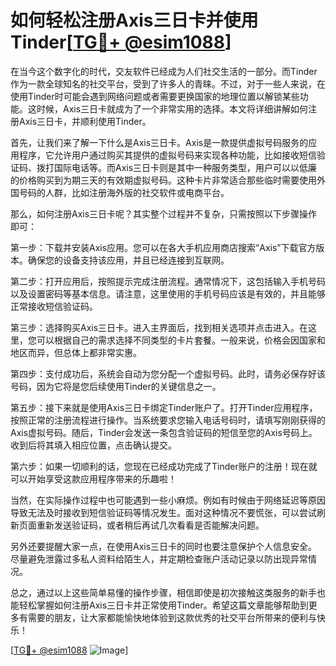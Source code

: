 # 如何轻松注册Axis三日卡并使用Tinder[[TG💪+ @esim1088](https://t.me/s/esim1088)]

在当今这个数字化的时代，交友软件已经成为人们社交生活的一部分。而Tinder作为一款全球知名的社交平台，受到了许多人的青睐。不过，对于一些人来说，在使用Tinder时可能会遇到网络问题或者需要更换国家的地理位置以解锁某些功能。这时候，Axis三日卡就成为了一个非常实用的选择。本文将详细讲解如何注册Axis三日卡，并顺利使用Tinder。

首先，让我们来了解一下什么是Axis三日卡。Axis是一款提供虚拟号码服务的应用程序，它允许用户通过购买其提供的虚拟号码来实现各种功能，比如接收短信验证码、拨打国际电话等。而Axis三日卡则是其中一种服务类型，用户可以以低廉的价格购买到为期三天的有效期虚拟号码。这种卡片非常适合那些临时需要使用外国号码的人群，比如注册海外版的社交软件或电商平台。

那么，如何注册Axis三日卡呢？其实整个过程并不复杂，只需按照以下步骤操作即可：

第一步：下载并安装Axis应用。您可以在各大手机应用商店搜索“Axis”下载官方版本。确保您的设备支持该应用，并且已经连接到互联网。

第二步：打开应用后，按照提示完成注册流程。通常情况下，这包括输入手机号码以及设置密码等基本信息。请注意，这里使用的手机号码应该是有效的，并且能够正常接收短信验证码。

第三步：选择购买Axis三日卡。进入主界面后，找到相关选项并点击进入。在这里，您可以根据自己的需求选择不同类型的卡片套餐。一般来说，价格会因国家和地区而异，但总体上都非常实惠。

第四步：支付成功后，系统会自动为您分配一个虚拟号码。此时，请务必保存好该号码，因为它将是您后续使用Tinder的关键信息之一。

第五步：接下来就是使用Axis三日卡绑定Tinder账户了。打开Tinder应用程序，按照正常的注册流程进行操作。当系统要求您输入电话号码时，请填写刚刚获得的Axis虚拟号码。随后，Tinder会发送一条包含验证码的短信至您的Axis号码上。收到后将其填入相应位置，点击确认提交。

第六步：如果一切顺利的话，您现在已经成功完成了Tinder账户的注册！现在就可以开始享受这款应用程序带来的乐趣啦！

当然，在实际操作过程中也可能遇到一些小麻烦。例如有时候由于网络延迟等原因导致无法及时接收到短信验证码等情况发生。面对这种情况不要慌张，可以尝试刷新页面重新发送验证码，或者稍后再试几次看看是否能解决问题。

另外还要提醒大家一点，在使用Axis三日卡的同时也要注意保护个人信息安全。尽量避免泄露过多私人资料给陌生人，并定期检查账户活动记录以防出现异常情况。

总之，通过以上这些简单易懂的操作步骤，相信即使是初次接触这类服务的新手也能轻松掌握如何注册Axis三日卡并正常使用Tinder。希望这篇文章能够帮助到更多有需要的朋友，让大家都能愉快地体验到这款优秀的社交平台所带来的便利与快乐！

[[TG💪+ @esim1088](https://t.me/s/esim1088) ![Image](https://i.postimg.cc/4NQfJmqS/Snipaste-2025-05-13-00-14-12.png)]